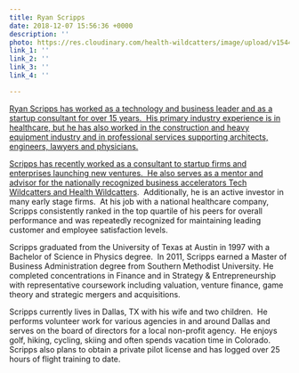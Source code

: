 ```yaml
---
title: Ryan Scripps
date: 2018-12-07 15:56:36 +0000
description: ''
photo: https://res.cloudinary.com/health-wildcatters/image/upload/v1544198223/image.png
link_1: ''
link_2: ''
link_3: ''
link_4: ''

---
```

[Ryan Scripps has worked as a technology and business leader and as a startup consultant for over 15 years.  His primary industry experience is in healthcare, but he has also worked in the construction and heavy equipment industry and in professional services supporting architects, engineers, lawyers and physicians.](https://www.healthwildcatters.com/mentors?__hstc=3037743.f7bd35a287fedde99311d751bfe42fd4.1542227144562.1543597132524.1543863854462.7&__hssc=3037743.335.1543863854462&__hsfp=2847743631&hsutk=f7bd35a287fedde99311d751bfe42fd4#bbf4f78adfa68beb6be31afb41687163)

[Scripps has recently worked as a consultant to startup firms and enterprises launching new ventures.  He also serves as a mentor and advisor for the nationally recognized business accelerators Tech Wildcatters and ](https://www.healthwildcatters.com/mentors?__hstc=3037743.f7bd35a287fedde99311d751bfe42fd4.1542227144562.1543597132524.1543863854462.7&__hssc=3037743.335.1543863854462&__hsfp=2847743631&hsutk=f7bd35a287fedde99311d751bfe42fd4#bbf4f78adfa68beb6be31afb41687163)[Health Wildcatters](http://healthwildcatters.com/).  Additionally, he is an active investor in many early stage firms.  At his job with a national healthcare company, Scripps consistently ranked in the top quartile of his peers for overall performance and was repeatedly recognized for maintaining leading customer and employee satisfaction levels.

Scripps graduated from the University of Texas at Austin in 1997 with a Bachelor of Science in Physics degree.  In 2011, Scripps earned a Master of Business Administration degree from Southern Methodist University.  He completed concentrations in Finance and in Strategy & Entrepreneurship with representative coursework including valuation, venture finance, game theory and strategic mergers and acquisitions.

Scripps currently lives in Dallas, TX with his wife and two children.  He performs volunteer work for various agencies in and around Dallas and serves on the board of directors for a local non-profit agency.  He enjoys golf, hiking, cycling, skiing and often spends vacation time in Colorado.  Scripps also plans to obtain a private pilot license and has logged over 25 hours of flight training to date.